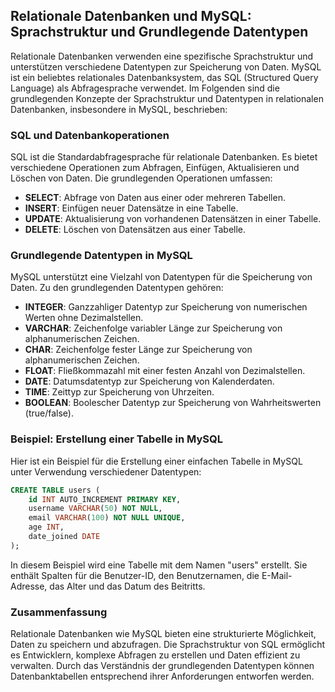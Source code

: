 ## Relationale Datenbanken und MySQL: Sprachstruktur und Grundlegende Datentypen

Relationale Datenbanken verwenden eine spezifische Sprachstruktur und unterstützen verschiedene Datentypen zur Speicherung von Daten. MySQL ist ein beliebtes relationales Datenbanksystem, das SQL (Structured Query Language) als Abfragesprache verwendet. Im Folgenden sind die grundlegenden Konzepte der Sprachstruktur und Datentypen in relationalen Datenbanken, insbesondere in MySQL, beschrieben:

### SQL und Datenbankoperationen

SQL ist die Standardabfragesprache für relationale Datenbanken. Es bietet verschiedene Operationen zum Abfragen, Einfügen, Aktualisieren und Löschen von Daten. Die grundlegenden Operationen umfassen:

- **SELECT**: Abfrage von Daten aus einer oder mehreren Tabellen.
- **INSERT**: Einfügen neuer Datensätze in eine Tabelle.
- **UPDATE**: Aktualisierung von vorhandenen Datensätzen in einer Tabelle.
- **DELETE**: Löschen von Datensätzen aus einer Tabelle.

### Grundlegende Datentypen in MySQL

MySQL unterstützt eine Vielzahl von Datentypen für die Speicherung von Daten. Zu den grundlegenden Datentypen gehören:

- **INTEGER**: Ganzzahliger Datentyp zur Speicherung von numerischen Werten ohne Dezimalstellen.
- **VARCHAR**: Zeichenfolge variabler Länge zur Speicherung von alphanumerischen Zeichen.
- **CHAR**: Zeichenfolge fester Länge zur Speicherung von alphanumerischen Zeichen.
- **FLOAT**: Fließkommazahl mit einer festen Anzahl von Dezimalstellen.
- **DATE**: Datumsdatentyp zur Speicherung von Kalenderdaten.
- **TIME**: Zeittyp zur Speicherung von Uhrzeiten.
- **BOOLEAN**: Boolescher Datentyp zur Speicherung von Wahrheitswerten (true/false).

### Beispiel: Erstellung einer Tabelle in MySQL

Hier ist ein Beispiel für die Erstellung einer einfachen Tabelle in MySQL unter Verwendung verschiedener Datentypen:

```sql
CREATE TABLE users (
    id INT AUTO_INCREMENT PRIMARY KEY,
    username VARCHAR(50) NOT NULL,
    email VARCHAR(100) NOT NULL UNIQUE,
    age INT,
    date_joined DATE
);
```

In diesem Beispiel wird eine Tabelle mit dem Namen "users" erstellt. Sie enthält Spalten für die Benutzer-ID, den Benutzernamen, die E-Mail-Adresse, das Alter und das Datum des Beitritts.

### Zusammenfassung
Relationale Datenbanken wie MySQL bieten eine strukturierte Möglichkeit, Daten zu speichern und abzufragen. Die Sprachstruktur von SQL ermöglicht es Entwicklern, komplexe Abfragen zu erstellen und Daten effizient zu verwalten. Durch das Verständnis der grundlegenden Datentypen können Datenbanktabellen entsprechend ihrer Anforderungen entworfen werden.